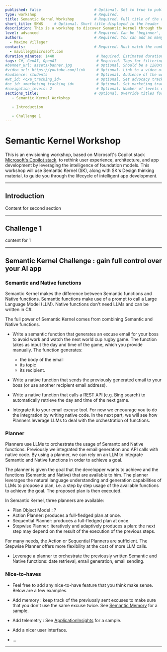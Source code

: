 ```yaml
---
published: false                        # Optional. Set to true to publish the workshop (default: false)
type: workshop                          # Required.
title: Semantic Kernel Workshop         # Required. Full title of the workshop
short_title: SKWS     # Optional. Short title displayed in the header
description: This is a workshop to discover Semantic Kernel through the usage and the discovery of different topics.  # Required.
level: advanced                         # Required. Can be 'beginner', 'intermediate' or 'advanced'
authors:                                # Required. You can add as many authors as needed      
  - Maxime Villeger
contacts:                               # Required. Must match the number of authors
  - mavilleg@microsoft.com
duration_minutes: 1440                   # Required. Estimated duration in minutes
tags: C#, GenAI, OpenAI                  # Required. Tags for filtering and searching
#banner_url: assets/banner.jpg           # Optional. Should be a 1280x640px image
#video_url: https://youtube.com/link     # Optional. Link to a video of the workshop
#audience: students                      # Optional. Audience of the workshop (students, pro devs, etc.)
#wt_id: <cxa_tracking_id>                # Optional. Set advocacy tracking code for supported links
#oc_id: <marketing_tracking_id>          # Optional. Set marketing tracking code for supported links
#navigation_levels: 2                    # Optional. Number of levels displayed in the side menu (default: 2)
sections_title:                         # Optional. Override titles for each section to be displayed in the side bar
   - Semantic Kernel Workshop 
   
   - Introduction 

   - Challenge 1
---
```


# Semantic Kernel Workshop

This is an envisioning workshop, based on Microsoft's Copilot stack [Microsoft's Copilot stack](https://learn.microsoft.com/en-us/semantic-kernel/overview/#semantic-kernel-is-at-the-center-of-the-copilot-stack), to rethink user experience, architecture, and app development by leveraging the intelligence of foundation models. This workshop will use Semantic Kernel (SK), along with SK's Design thinking material, to guide you through the lifecycle of intelligent app development. 

---

## Introduction

Content for second section

---

## Challenge 1

content for 1

---

## Semantic Kernel Challenge : gain full control over your AI app

### Semantic and Native functions

Semantic Kernel makes the difference between Semantic functions and Native functions. Semantic functions make use of a prompt to call a Large Language Model (LLM). Native functions don't need LLMs and can be written in C#.

The full power of Semantic Kernel comes from combining Semantic and Native functions.

- Write a semantic function that generates an excuse email for your boss to avoid work and watch the next world cup rugby game. The function takes as input the day and time of the game, which you provide manually.
The function generates:
  - the body of the email
  - its topic
  - its recipient.

- Write a native function that sends the previously generated email to your boss (or use another recipient email address).

- Write a native function that calls a REST API (e.g. Bing search) to automatically retrieve the day and time of the next game.

- Integrate it to your email excuse tool. For now we encourage you to do the integration by writing native code. In the next part, we will see how Planners leverage LLMs to deal with the orchestration of functions. 

### Planner

Planners use LLMs to orchestrate the usage of Semantc and Native functions. Previously we integrated the email generation and API calls with native code. By using a planner, we can rely on an LLM to integrate Semantic and Native functions in order to achieve a goal.

The planner is given the goal that the developper wants to achieve and the functions (Semantic and Native) that are available to him. The planner leverages the natural language understanding and generation capabilities of LLMs to propose a plan, i.e. a step by step usage of the available functions to achieve the goal. The proposed plan is then executed.

In Semantic Kernel, three planners are available:
  - Plan Object Model : ? 
  - Action Planner: produces a full-fledged plan at once.
  - Sequential Planner: produces a full-fledged plan at once.
  - Stepwise Planner: iteratively and adaptively produces a plan: the next step may depend on the result of the execution of the previous steps. 

For many needs, the Action or Sequential Planners are sufficient. The Stepwise Planner offers more flexibility at the cost of more LLM calls.

- Leverage a planner to orchestrate the previously written Semantic and Native functions: date retrieval, email generation, email sending.

### Nice-to-haves

- Feel free to add any nice-to-have feature that you think make sense. Below are a few examples.

- Add memory : keep track of the previuosly sent excuses to make sure that you don't use the same excuse twice. See [Semantic Memory](https://github.com/microsoft/semantic-kernel/blob/main/dotnet/samples/KernelSyntaxExamples/Example14_SemanticMemory.cs) for a sample.

- Add telemetry : See [ApplicationInsights](https://github.com/microsoft/semantic-kernel/blob/main/dotnet/samples/ApplicationInsightsExample/Program.cs) for a sample.

- Add a nicer user interface.

- ...

---
